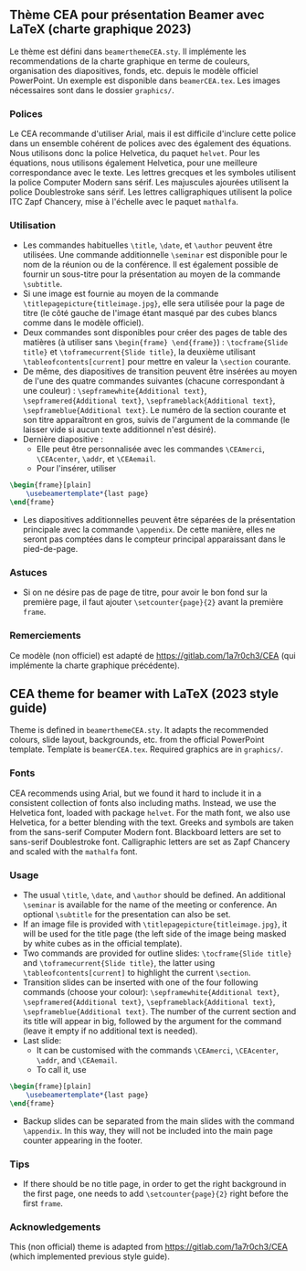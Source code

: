 ## Thème CEA pour présentation Beamer avec LaTeX (charte graphique 2023)
Le thème est défini dans `beamerthemeCEA.sty`. Il implémente les recommendations de la charte graphique en terme de couleurs, organisation
des diapositives, fonds, etc. depuis le modèle officiel PowerPoint. Un exemple est disponible dans `beamerCEA.tex`. Les images nécessaires sont dans le dossier `graphics/`.  

### Polices
Le CEA recommande d'utiliser Arial, mais il est difficile d'inclure cette police dans un ensemble cohérent de polices avec des également des équations. Nous utilisons donc la police Helvetica, du paquet `helvet`. Pour les équations, nous utilisons également Helvetica, pour une meilleure correspondance avec le texte. Les lettres grecques et les symboles utilisent la police Computer Modern sans sérif. Les majuscules ajourées utilisent la police Doublestroke sans sérif. Les lettres calligraphiques utilisent la police ITC Zapf Chancery, mise à l'échelle avec le paquet `mathalfa`.

### Utilisation
* Les commandes habituelles `\title`, `\date`, et `\author` peuvent être utilisées. Une commande additionnelle `\seminar` est disponible pour le nom de la réunion ou de la conférence. Il est également possible de fournir un sous-titre pour la présentation au moyen de la commande `\subtitle`.
* Si une image est fournie au moyen de la commande `\titlepagepicture{titleimage.jpg}`, elle sera utilisée pour la page de titre (le côté gauche de l'image étant masqué par des cubes blancs comme dans le modèle officiel).
* Deux commandes sont disponibles pour créer des pages de table des matières (à utiliser sans `\begin{frame} \end{frame}`) : `\tocframe{Slide title}` et `\toframecurrent{Slide title}`, la deuxième utilisant `\tableofcontents[current]` pour mettre en valeur la `\section` courante.
* De même, des diapositives de transition peuvent être insérées au moyen de l'une des quatre commandes suivantes (chacune correspondant à une couleur) : `\sepframewhite{Additional text}`, `\sepframered{Additional text}`, `\sepframeblack{Additional text}`, `\sepframeblue{Additional text}`. Le numéro de la section courante et son titre apparaîtront en gros, suivis de l'argument de la commande (le laisser vide si aucun texte additionnel n'est désiré).
* Dernière diapositive :
  * Elle peut être personnalisée avec les commandes `\CEAmerci`, `\CEAcenter`, `\addr`, et `\CEAemail`.
  * Pour l'insérer, utiliser
```latex
\begin{frame}[plain]
    \usebeamertemplate*{last page}
\end{frame}
```
* Les diapositives additionnelles peuvent être séparées de la présentation principale avec la commande `\appendix`. De cette manière, elles ne seront pas comptées dans le compteur principal apparaissant dans le pied-de-page.

### Astuces
* Si on ne désire pas de page de titre, pour avoir le bon fond sur la première page, il faut ajouter `\setcounter{page}{2}` avant la première `frame`.

### Remerciements

Ce modèle (non officiel) est adapté de https://gitlab.com/1a7r0ch3/CEA (qui implémente la charte graphique précédente).

## CEA theme for beamer with LaTeX (2023 style guide)
Theme is defined in `beamerthemeCEA.sty`.  It adapts the recommended colours, slide layout, backgrounds, etc. from the official PowerPoint template. Template is `beamerCEA.tex`. Required graphics are in `graphics/`.  

### Fonts
CEA recommends using Arial, but we found it hard to include it in a consistent collection of fonts also including maths. Instead, we use the Helvetica font, loaded with package `helvet`. For the math font, we also use Helvetica, for a better blending with the text. Greeks and symbols are taken from the sans-serif Computer Modern font. Blackboard letters are set to sans-serif Doublestroke font. Calligraphic letters are set as Zapf Chancery and scaled with the `mathalfa` font.  

### Usage
* The usual `\title`, `\date`, and `\author` should be defined. An additional `\seminar` is available for the name of the meeting or conference. An optional `\subtitle` for the presentation can also be set.
* If an image file is provided with `\titlepagepicture{titleimage.jpg}`, it will be used for the title page (the left side of the image being masked by white cubes as in the official template).
* Two commands are provided for outline slides: `\tocframe{Slide title}` and `\toframecurrent{Slide title}`, the latter using `\tableofcontents[current]` to highlight the current `\section`.
* Transition slides can be inserted with one of the four following commands (choose your colour): `\sepframewhite{Additional text}`, `\sepframered{Additional text}`, `\sepframeblack{Additional text}`, `\sepframeblue{Additional text}`. The number of the current section and its title will appear in big, followed by the argument for the command (leave it empty if no additional text is needed).
* Last slide:
  * It can be customised with the commands `\CEAmerci`, `\CEAcenter`, `\addr`, and `\CEAemail`.
  * To call it, use
```latex
\begin{frame}[plain]
    \usebeamertemplate*{last page}
\end{frame}
```
* Backup slides can be separated from the main slides with the command `\appendix`. In this way, they will not be included into the main page counter appearing in the footer.

### Tips
* If there should be no title page, in order to get the right background in the first page, one needs to add `\setcounter{page}{2}` right before the first `frame`.

### Acknowledgements

This (non official) theme is adapted from https://gitlab.com/1a7r0ch3/CEA (which implemented previous style guide).
